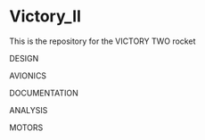 # Victory_II

This is the repository for the VICTORY TWO rocket

DESIGN

AVIONICS

DOCUMENTATION

ANALYSIS

MOTORS
